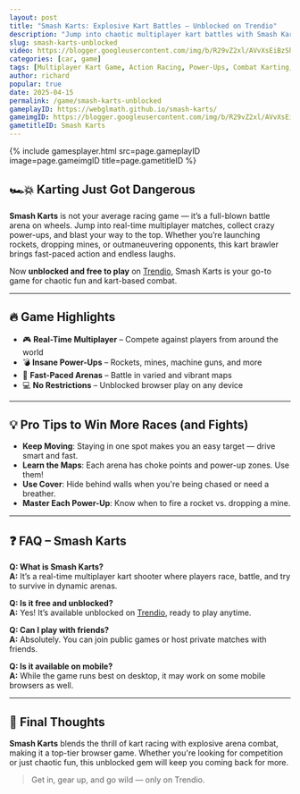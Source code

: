 ```yaml
---
layout: post
title: "Smash Karts: Explosive Kart Battles — Unblocked on Trendio"
description: "Jump into chaotic multiplayer kart battles with Smash Karts — unblocked and free to play now on Trendio!"
slug: smash-karts-unblocked
video: https://blogger.googleusercontent.com/img/b/R29vZ2xl/AVvXsEiBzShM2i_VAT166EEjFeJTdEo5vqJ-lLqa69x0iL7npC4WV6-Jao57NfMgKL2lh08EVxI7MZ4ZOr1dnpd1bHFGdadxubLMmTKRgB5qkjUkLDPcp16GZCbmbQjOXh1AKkaBzNxh0EcOgo3ujCalc8qMe3GDrp0lxR9kAoB1Ldu4GSTJaXYT0xOdXsPyNjY/s900/smash-karts-logo.webp
categories: [car, game]
tags: [Multiplayer Kart Game, Action Racing, Power-Ups, Combat Karting, Unblocked Games]
author: richard
popular: true
date: 2025-04-15
permalink: /game/smash-karts-unblocked
gameplayID: https://webglmath.github.io/smash-karts/
gameimgID: https://blogger.googleusercontent.com/img/b/R29vZ2xl/AVvXsEiBzShM2i_VAT166EEjFeJTdEo5vqJ-lLqa69x0iL7npC4WV6-Jao57NfMgKL2lh08EVxI7MZ4ZOr1dnpd1bHFGdadxubLMmTKRgB5qkjUkLDPcp16GZCbmbQjOXh1AKkaBzNxh0EcOgo3ujCalc8qMe3GDrp0lxR9kAoB1Ldu4GSTJaXYT0xOdXsPyNjY/s900/smash-karts-logo.webp
gametitleID: Smash Karts
---
```


{% include gamesplayer.html
  src=page.gameplayID
  image=page.gameimgID
  title=page.gametitleID
%}

## 🏎️💥 Karting Just Got Dangerous

**Smash Karts** is not your average racing game — it’s a full-blown battle arena on wheels. Jump into real-time multiplayer matches, collect crazy power-ups, and blast your way to the top. Whether you’re launching rockets, dropping mines, or outmaneuvering opponents, this kart brawler brings fast-paced action and endless laughs.

Now **unblocked and free to play** on [Trendio](https://www.trendio.homes/), Smash Karts is your go-to game for chaotic fun and kart-based combat.

---

## 🔥 Game Highlights

- 🎮 **Real-Time Multiplayer** – Compete against players from around the world
- 💣 **Insane Power-Ups** – Rockets, mines, machine guns, and more
- 🏁 **Fast-Paced Arenas** – Battle in varied and vibrant maps
- 💻 **No Restrictions** – Unblocked browser play on any device

---

## 💡 Pro Tips to Win More Races (and Fights)

- **Keep Moving**: Staying in one spot makes you an easy target — drive smart and fast.
- **Learn the Maps**: Each arena has choke points and power-up zones. Use them!
- **Use Cover**: Hide behind walls when you're being chased or need a breather.
- **Master Each Power-Up**: Know when to fire a rocket vs. dropping a mine.

---

## ❓ FAQ – Smash Karts

**Q: What is Smash Karts?**  
**A:** It’s a real-time multiplayer kart shooter where players race, battle, and try to survive in dynamic arenas.

**Q: Is it free and unblocked?**  
**A:** Yes! It’s available unblocked on [Trendio](https://www.trendio.homes/), ready to play anytime.

**Q: Can I play with friends?**  
**A:** Absolutely. You can join public games or host private matches with friends.

**Q: Is it available on mobile?**  
**A:** While the game runs best on desktop, it may work on some mobile browsers as well.

---

## 🏁 Final Thoughts

**Smash Karts** blends the thrill of kart racing with explosive arena combat, making it a top-tier browser game. Whether you're looking for competition or just chaotic fun, this unblocked gem will keep you coming back for more.

> Get in, gear up, and go wild — only on Trendio.
